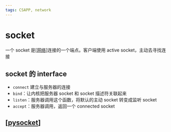 ```yaml
---
tags: CSAPP, network
---
```

# socket

一个 socket 是[[网络]]连接的一个端点。客户端使用 active socket，主动去寻找连接

## socket 的 interface

- `connect` 建立与服务器的连接
- `bind`：让内核把服务器 socket 和 socket 描述符关联起来
- `listen`：服务器调用这个函数，将默认的主动 socket 转变成监听 socket
- `accept`：服务器调用，返回一个 connected socket

## [[pysocket]]

[//begin]: # "Autogenerated link references for markdown compatibility"
[网络]: 网络.md "计算机网络基础"
[pysocket]: ../python/pysocket.md "socket 编程"
[//end]: # "Autogenerated link references"
